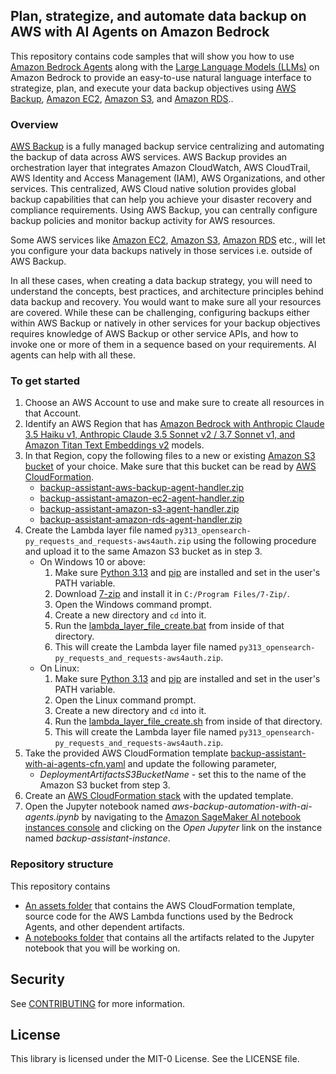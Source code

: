 ## Plan, strategize, and automate data backup on AWS with AI Agents on Amazon Bedrock

This repository contains code samples that will show you how to use [Amazon Bedrock Agents](https://aws.amazon.com/bedrock/agents/) along with the [Large Language Models (LLMs)](https://docs.aws.amazon.com/bedrock/latest/userguide/models-supported.html) on Amazon Bedrock to provide an easy-to-use natural language interface to strategize, plan, and execute your data backup objectives using [AWS Backup](https://aws.amazon.com/backup/), [Amazon EC2](https://aws.amazon.com/ec2/), [Amazon S3](https://aws.amazon.com/s3/), and [Amazon RDS](https://aws.amazon.com/rds/)..

### Overview

[AWS Backup](https://aws.amazon.com/backup/) is a fully managed backup service centralizing and automating the backup of data across AWS services. AWS Backup provides an orchestration layer that integrates Amazon CloudWatch, AWS CloudTrail, AWS Identity and Access Management (IAM), AWS Organizations, and other services. This centralized, AWS Cloud native solution provides global backup capabilities that can help you achieve your disaster recovery and compliance requirements. Using AWS Backup, you can centrally configure backup policies and monitor backup activity for AWS resources.

Some AWS services like [Amazon EC2](https://aws.amazon.com/ec2/), [Amazon S3](https://aws.amazon.com/s3/), [Amazon RDS](https://aws.amazon.com/rds/) etc., will let you configure your data backups natively in those services i.e. outside of AWS Backup.

In all these cases, when creating a data backup strategy, you will need to understand the concepts, best practices, and architecture principles behind data backup and recovery. You would want to make sure all your resources are covered. While these can be challenging, configuring backups either within AWS Backup or natively in other services for your backup objectives requires knowledge of AWS Backup or other service APIs, and how to invoke one or more of them in a sequence based on your requirements. AI agents can help with all these.

### To get started

1. Choose an AWS Account to use and make sure to create all resources in that Account.
2. Identify an AWS Region that has [Amazon Bedrock with Anthropic Claude 3.5 Haiku v1, Anthropic Claude 3.5 Sonnet v2 / 3.7 Sonnet v1, and Amazon Titan Text Embeddings v2](https://docs.aws.amazon.com/bedrock/latest/userguide/models-regions.html) models.
3. In that Region, copy the following files to a new or existing [Amazon S3 bucket](https://docs.aws.amazon.com/AmazonS3/latest/userguide/UsingBucket.html) of your choice. Make sure that this bucket can be read by [AWS CloudFormation](https://docs.aws.amazon.com/AWSCloudFormation/latest/UserGuide/Welcome.html).
   * [backup-assistant-aws-backup-agent-handler.zip](https://github.com/aws-samples/sample-backup-assistant-with-ai-agents/blob/main/assets/dependencies/backup-assistant-aws-backup-agent-handler.zip)
   * [backup-assistant-amazon-ec2-agent-handler.zip](https://github.com/aws-samples/sample-backup-assistant-with-ai-agents/blob/main/assets/dependencies/backup-assistant-amazon-ec2-agent-handler.zip)
   * [backup-assistant-amazon-s3-agent-handler.zip](https://github.com/aws-samples/sample-backup-assistant-with-ai-agents/blob/main/assets/dependencies/backup-assistant-amazon-s3-agent-handler.zip)
   * [backup-assistant-amazon-rds-agent-handler.zip](https://github.com/aws-samples/sample-backup-assistant-with-ai-agents/blob/main/assets/dependencies/backup-assistant-amazon-rds-agent-handler.zip)
4. Create the Lambda layer file named `py313_opensearch-py_requests_and_requests-aws4auth.zip` using the following procedure and upload it to the same Amazon S3 bucket as in step 3.
   - On Windows 10 or above:
     1. Make sure [Python 3.13](https://docs.python.org/3/whatsnew/3.13.html) and [pip](https://pip.pypa.io/en/stable/installation/) are installed and set in the user's PATH variable.
     2. Download [7-zip](https://www.7-zip.org/) and install it in `C:/Program Files/7-Zip/`.
     3. Open the Windows command prompt.
     4. Create a new directory and `cd` into it.
     5. Run the [lambda_layer_file_create.bat](https://github.com/aws-samples/sample-backup-assistant-with-ai-agents/blob/main/assets/dependencies/lambda_layer_file_create.bat) from inside of that directory.
     6. This will create the Lambda layer file named `py313_opensearch-py_requests_and_requests-aws4auth.zip`.
   - On Linux:
     1. Make sure [Python 3.13](https://docs.python.org/3/whatsnew/3.13.html) and [pip](https://pip.pypa.io/en/stable/installation/) are installed and set in the user's PATH variable.
     2. Open the Linux command prompt.
     3. Create a new directory and `cd` into it.
     4. Run the [lambda_layer_file_create.sh](https://github.com/aws-samples/sample-backup-assistant-with-ai-agents/blob/main/assets/dependencies/lambda_layer_file_create.sh) from inside of that directory.
     5. This will create the Lambda layer file named `py313_opensearch-py_requests_and_requests-aws4auth.zip`.
5. Take the provided AWS CloudFormation template [backup-assistant-with-ai-agents-cfn.yaml](https://github.com/aws-samples/sample-backup-assistant-with-ai-agents/blob/main/assets/backup-assistant-with-ai-agents-cfn.yaml) and update the following parameter,
   * *DeploymentArtifactsS3BucketName* - set this to the name of the Amazon S3 bucket from step 3.
6. Create an [AWS CloudFormation stack](https://docs.aws.amazon.com/AWSCloudFormation/latest/UserGuide/cfn-whatis-concepts.html#cfn-concepts-stacks) with the updated template.
7. Open the Jupyter notebook named *aws-backup-automation-with-ai-agents.ipynb* by navigating to the [Amazon SageMaker AI notebook instances console](https://docs.aws.amazon.com/sagemaker/latest/dg/howitworks-access-ws.html) and clicking on the *Open Jupyter* link on the instance named *backup-assistant-instance*.

### Repository structure

This repository contains

* [An assets folder](https://github.com/aws-samples/sample-backup-assistant-with-ai-agents/blob/main/assets) that contains the AWS CloudFormation template, source code for the AWS Lambda functions used by the Bedrock Agents, and other dependent artifacts.
* [A notebooks folder](https://github.com/aws-samples/sample-backup-assistant-with-ai-agents/blob/main/notebooks) that contains all the artifacts related to the Jupyter notebook that you will be working on.

## Security

See [CONTRIBUTING](CONTRIBUTING.md#security-issue-notifications) for more information.

## License

This library is licensed under the MIT-0 License. See the LICENSE file.

